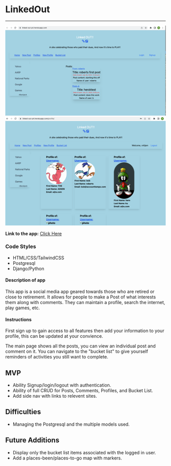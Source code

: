 # LinkedOut

----------------

![screenshot](/images/screenshot-main-page-p4.png)
![screenshot](/images/screenshot-profile-page-p4.png)


**Link to the app:** [Click Here](https://linked-out-p4.herokuapp.com/)

### Code Styles
- HTML/CSS/TailwindCSS
- Postgresql
- Django/Python


#### Description of app
This app is a social media app geared towards those who are retired or close to retirement.  It allows for people to make a Post of what interests them along with comments.  They can maintain a profile, search the internet, play games, etc.


#### Instructions
First sign up to gain access to all features then add your information to your profile, this can be updated at your convience.

The main page shows all the posts,  you can view an individual post and comment on it.  You can navigate to the "bucket list" to give yourself reminders of activities you still want to complete.


## MVP
- Ability Signup/login/logout with authentication.
- Ability of full CRUD for Posts, Comments, Profiles, and Bucket List.
- Add side nav with links to relevent sites.

## Difficulties
- Managing the Postgresql and the multiple models used.

## Future Additions
- Display only the bucket list items associated with the logged in user.
- Add a places-been/places-to-go map with markers.
